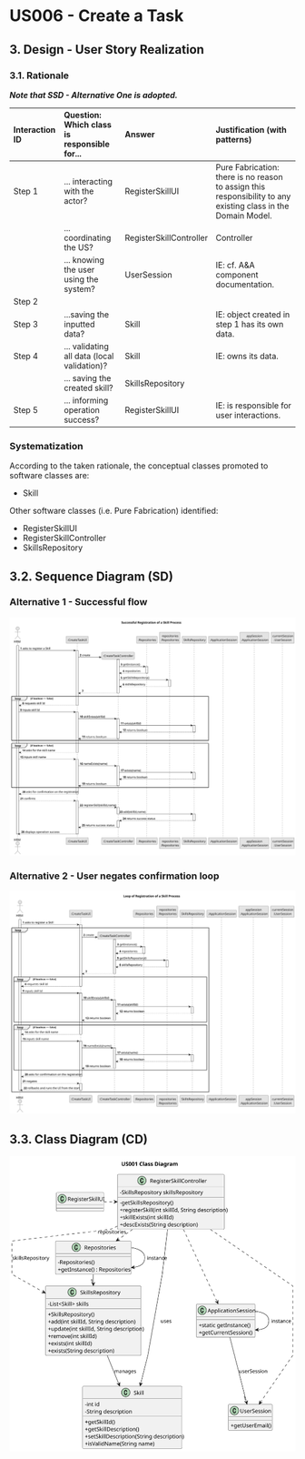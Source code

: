 # US006 - Create a Task

## 3. Design - User Story Realization

### 3.1. Rationale

_**Note that SSD - Alternative One is adopted.**_

| Interaction ID | Question: Which class is responsible for...  | Answer                  | Justification (with patterns)                                                                                 |
|:---------------|:---------------------------------------------|:------------------------|:--------------------------------------------------------------------------------------------------------------|
| Step 1  		     | 	... interacting with the actor?             | RegisterSkillUI         | Pure Fabrication: there is no reason to assign this responsibility to any existing class in the Domain Model. |
| 			  		        | 	... coordinating the US?                    | RegisterSkillController | Controller                                                                                                    |
| 			  		        | ... knowing the user using the system?       | UserSession             | IE: cf. A&A component documentation.                                                                          |
| Step 2  		     | 							                                      |                         |                                                                                                               |
| Step 3  		     | 	...saving the inputted data?                | Skill                   | IE: object created in step 1 has its own data.                                                                | 
| Step 4  		     | 	... validating all data (local validation)? | Skill                   | IE: owns its data.                                                                                            |
| 			  		        | 	... saving the created skill?               | SkillsRepository        |                                                                                        | 
| Step 5  		     | 	... informing operation success?            | RegisterSkillUI         | IE: is responsible for user interactions.                                                                     | 

### Systematization ##

According to the taken rationale, the conceptual classes promoted to software classes are:

* Skill

Other software classes (i.e. Pure Fabrication) identified:

* RegisterSkillUI
* RegisterSkillController
* SkillsRepository


## 3.2. Sequence Diagram (SD)


### Alternative 1 - Successful flow



![Sequence Diagram - Full](svg/us001-sequence-diagram-full-alt1.svg)

### Alternative 2 - User negates confirmation loop


![Sequence Diagram - split](svg/us001-sequence-diagram-full-alt2.svg)


## 3.3. Class Diagram (CD)

![Class Diagram](svg/us001-class-diagram.svg)